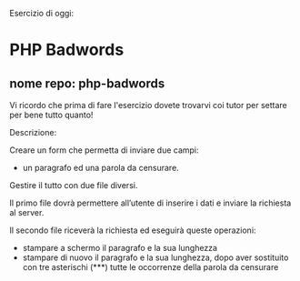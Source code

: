 Esercizio di oggi:

# PHP Badwords

## nome repo: php-badwords

Vi ricordo che prima di fare l'esercizio dovete trovarvi coi tutor per settare per bene tutto quanto!

Descrizione:

Creare un form che permetta di inviare due campi:

- un paragrafo ed una parola da censurare.

Gestire il tutto con due file diversi.

Il primo file dovrà permettere all’utente di inserire i dati e inviare la richiesta al server.

Il secondo file riceverà la richiesta ed eseguirà queste operazioni:

- stampare a schermo il paragrafo e la sua lunghezza
- stampare di nuovo il paragrafo e la sua lunghezza, dopo aver sostituito con tre asterischi (\*\*\*) tutte le occorrenze della parola da censurare
